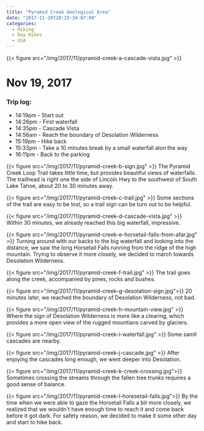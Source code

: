 ```yaml
---
title: "Pyramid Creek Geological Area"
date: "2017-11-20T20:29:34-07:00"
categories:
  - Hiking
  - Day Hikes
  - USA
---
```

{{< figure src="/img/2017/11/pyramid-creek-a-cascade-vista.jpg" >}}

# Nov 19, 2017

### Trip log:
* 14:19pm - Start out
* 14:26pm - First waterfall
* 14:35pm - Cascade Vista
* 14:56am - Reach the boundary of Desolation Wilderness
* 15:19pm - Hike back
* 15:33pm - Take a 10 minutes break by a small waterfall alon the way
* 16:11pm - Back to the parking
<!--more-->

{{< figure src="/img/2017/11/pyramid-creek-b-sign.jpg" >}}
The Pyramid Creek Loop Trail takes little time, but provides beautiful views of waterfalls. The trailhead is right one the side of Lincoln Hwy to the southwest of South Lake Tahoe, about 20 to 30 minutes away.

{{< figure src="/img/2017/11/pyramid-creek-c-trail.jpg" >}}
Some sections of the trail are easy to be lost, so a trail sign can be turn out to be helpful.

{{< figure src="/img/2017/11/pyramid-creek-d-cascade-vista.jpg" >}}
Within 30 minutes, we already reached this big waterfall, impressive.

{{< figure src="/img/2017/11/pyramid-creek-e-horsetail-falls-from-afar.jpg"  >}}
Turning around with our backs to the big waterfall and looking into the distance, we saw the long Horsetail Falls running from the ridge of the high mountain. Trying to observe it more closely, we decided to march towards Desolation Wilderness.

{{< figure src="/img/2017/11/pyramid-creek-f-trail.jpg" >}}
The trail goes along the creek, accompanied by pines, rocks and bushes.

{{< figure src="/img/2017/11/pyramid-creek-g-desolation-sign.jpg">}}
20 minutes later, we reached the boundary of Desolation Wilderness, not bad.

{{< figure src="/img/2017/11/pyramid-creek-h-mountain-view.jpg" >}}
Where the sign of Desolation Wilderness is more like a clearing, which provides a more open view of the rugged mountians carved by glaciers.

{{< figure src="/img/2017/11/pyramid-creek-i-waterfall.jpg" >}}
Some samll cascades are nearby.

{{< figure src="/img/2017/11/pyramid-creek-j-cascade.jpg" >}}
After enjoying the cascades long enough, we went deeper into Desolation.

{{< figure src="/img/2017/11/pyramid-creek-k-creek-crossing.jpg">}}
Sometimes crossing the streams through the fallen tree trunks requires a good sense of balance.

{{< figure src="/img/2017/11/pyramid-creek-l-horesetail-falls.jpg">}}
By the time when we were able to gaze the Horsetail Falls a bit more closely, we realized that we wouldn't have enough time to reach it and come back before it got dark. For safety reason, we decided to make it some other day and start to hike back.
